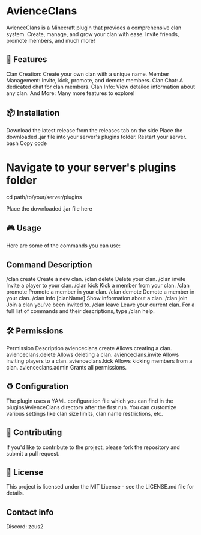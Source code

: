 # AvienceClans


AvienceClans is a Minecraft plugin that provides a comprehensive clan system. Create, manage, and grow your clan with ease. Invite friends, promote members, and much more!

## 🌟 Features
Clan Creation: Create your own clan with a unique name.
Member Management: Invite, kick, promote, and demote members.
Clan Chat: A dedicated chat for clan members.
Clan Info: View detailed information about any clan.
And More: Many more features to explore!

## 📦 Installation
Download the latest release from the releases tab on the side
Place the downloaded .jar file into your server's plugins folder.
Restart your server.
bash
Copy code
# Navigate to your server's plugins folder
cd path/to/your/server/plugins

Place the downloaded .jar file here

## 🎮 Usage
Here are some of the commands you can use:

## Command	Description
/clan create <name>	Create a new clan.
/clan delete	Delete your clan.
/clan invite <playerName>	Invite a player to your clan.
/clan kick <playerName>	Kick a member from your clan.
/clan promote <playerName>	Promote a member in your clan.
/clan demote <playerName>	Demote a member in your clan.
/clan info [clanName]	Show information about a clan.
/clan join <clanName>	Join a clan you've been invited to.
/clan leave	Leave your current clan.
For a full list of commands and their descriptions, type /clan help.

## 🛠️ Permissions
Permission	Description
avienceclans.create	Allows creating a clan.
avienceclans.delete	Allows deleting a clan.
avienceclans.invite	Allows inviting players to a clan.
avienceclans.kick	Allows kicking members from a clan.
avienceclans.admin	Grants all permissions.

## ⚙️ Configuration
The plugin uses a YAML configuration file which you can find in the plugins/AvienceClans directory after the first run. You can customize various settings like clan size limits, clan name restrictions, etc.

## 🤝 Contributing
If you'd like to contribute to the project, please fork the repository and submit a pull request.

## 📜 License
This project is licensed under the MIT License - see the LICENSE.md file for details.

## Contact info
Discord: zeus2
